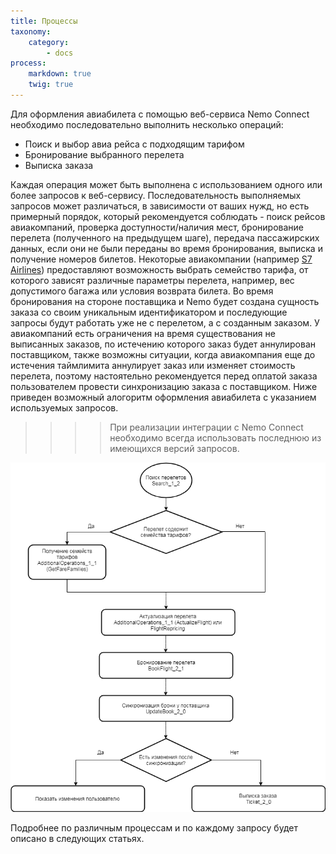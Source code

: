 ```yaml
---
title: Процессы
taxonomy:
    category:
        - docs
process:
    markdown: true
    twig: true
---
```


Для оформления авиабилета с помощью веб-сервиса Nemo Connect необходимо последовательно выполнить несколько операций:

- Поиск и выбор авиа рейса с подходящим тарифом
- Бронирование выбранного перелета
- Выписка заказа

Каждая операция может быть выполнена с использованием одного или более запросов к веб-сервису. Последовательность выполняемых запросов может различаться, в зависимости от ваших нужд, но есть примерный порядок, который рекомендуется соблюдать - поиск рейсов авиакомпаний, проверка доступности/наличия мест, бронирование перелета (полученного на предыдущем шаге), передача пассажирских данных, если они не были переданы во время бронирования, выписка и получение номеров билетов. Некоторые авиакомпании (например [S7 Airlines](https://www.s7.ru/info/fares.dot)) предоставляют возможность выбрать семейство тарифа, от которого зависят различные параметры перелета, например, вес допустимого багажа или условия возврата билета. Во время бронирования на стороне поставщика и Nemo будет создана сущность заказа со своим уникальным идентификатором и последующие запросы будут работать уже не с перелетом, а с созданным заказом. У авиакомпаний есть ограничения на время существования не выписанных заказов, по истечению которого заказ будет аннулирован поставщиком, также возможны ситуации, когда авиакомпания еще до истечения таймлимита аннулирует заказ или изменяет стоимость перелета, поэтому настоятельно рекомендуется перед оплатой заказа пользователем провести синхронизацию заказа с поставщиком. Ниже приведен возможный алогоритм оформления авиабилета с указанием используемых запросов.

>>>> При реализации интеграции с Nemo Connect необходимо всегда использовать последнюю из имеющихся версий запросов.

![](Nemo2workflowRU.png)

Подробнее по различным процессам и по каждому запросу будет описано в следующих статьях.
